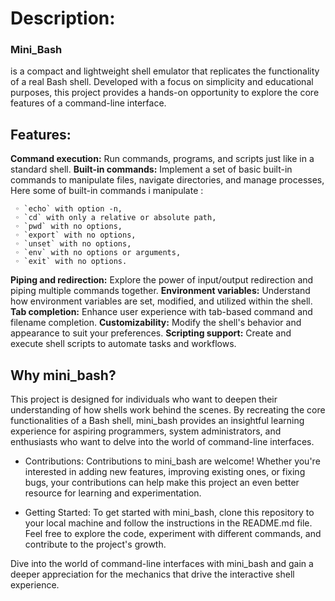 # Description:

### Mini_Bash
is a compact and lightweight shell emulator that replicates the functionality of a real Bash shell. Developed with a focus on simplicity and educational purposes, this project provides a hands-on opportunity to explore the core features of a command-line interface.

## Features:

**Command execution:** Run commands, programs, and scripts just like in a standard shell.
**Built-in commands:** Implement a set of basic built-in commands to manipulate files, navigate directories, and manage processes, Here some of built-in commands i manipulate :

  	 ◦ `echo` with option -n,
 	 ◦ `cd` with only a relative or absolute path,
  	 ◦ `pwd` with no options,
   	 ◦ `export` with no options,
	 ◦ `unset` with no options,
	 ◦ `env` with no options or arguments,
	 ◦ `exit` with no options.

**Piping and redirection:** Explore the power of input/output redirection and piping multiple commands together.
**Environment variables:** Understand how environment variables are set, modified, and utilized within the shell.
**Tab completion:** Enhance user experience with tab-based command and filename completion.
**Customizability:** Modify the shell's behavior and appearance to suit your preferences.
**Scripting support:** Create and execute shell scripts to automate tasks and workflows.

## Why mini_bash?
This project is designed for individuals who want to deepen their understanding of how shells work behind the scenes. By recreating the core functionalities of a Bash shell, mini_bash provides an insightful learning experience for aspiring programmers, system administrators, and enthusiasts who want to delve into the world of command-line interfaces.


- Contributions:
Contributions to mini_bash are welcome! Whether you're interested in adding new features, improving existing ones, or fixing bugs, your contributions can help make this project an even better resource for learning and experimentation.


- Getting Started:
To get started with mini_bash, clone this repository to your local machine and follow the instructions in the README.md file. Feel free to explore the code, experiment with different commands, and contribute to the project's growth.


Dive into the world of command-line interfaces with mini_bash and gain a deeper appreciation for the mechanics that drive the interactive shell experience.

